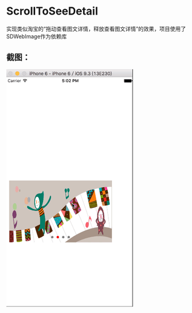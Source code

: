 # ScrollToSeeDetail
实现类似淘宝的“拖动查看图文详情，释放查看图文详情”的效果，项目使用了SDWebImage作为依赖库

## 截图：
![Screenshots_Row1](https://github.com/Yesi-hoang/ScrollToSeeDetail-master/blob/master/Gif/taobao.gif)

